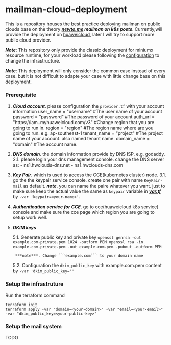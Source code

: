 # mailman-cloud-deployment

This is a repository houses the best practice deploying mailman on public clouds base on the theory ***[newto.me](http://newto.me/tech/) mailman on k8s posts***. Currently,will provide the deployment on [huaweicloud](https://www.huaweicloud.com), later I will try to support more public cloud provider.

***Note***: This repository only provide the classic deployment for miniumx resource runtime, for your workload please following the [configuration](#configuration) to change the infrastructure.

***Note***: This deployment will only consider the common case instead of every case. but it is not difficult to adapte your case with little change base on this deployment.


### Prerequisite

1. ***Cloud account***. please configuration the ```provider.tf``` with your account information
  user_name   = "username"     #The user name of your account
  password    = "password"     #The password of your account
  auth_url    = "https://iam.<region>.myhuaweicloud.com/v3" #Change region that you are going to run in.
  region      = "region"       #The region name where are you going to run. e.g. ap-southeast-1
  tenant_name = "project"      #The project name of your account. also named tenant name.
  domain_name = "domain"       #The account name.

2. ***DNS domain***. the domain information provide by DNS ISP. e.g. godaddy.
   2.1. please login your dns management console. change the DNS server as:
        - ns1.hwclouds-dns.net 
        - ns1.hwclouds-dns.com

3. ***Key Pair***. which is used to access the CCE(kubernetes cluster) node.
   3.1. go the the keypair service console. create one pair with name ```KeyPair-mail``` as default.
   ***note***. you can name the paire whatever you want. just to make sure keep the actual value the same as ```keypair``` variable in ***[var.tf](./infra/huaweicloud/vars.tf)*** by ```-var 'keypair=<your-name>'```.

4. ***Authentication service for CCE***. 
   go to cce(huaweicloud k8s service) console and make sure the cce page which region you are going to setup work well.

5. ***DKIM keys***

   5.1. Generate public key and private key
        ```
        openssl genrsa -out example.com-private.pem 1024 -outform PEM
        openssl rsa -in example.com-private.pem -out example.com.pem -pubout -outform PEM
        ```

        ***note***. Change ```example.com``` to your domain name

   5.2. Configuration the ```dkim_public_key``` with example.com.pem content by ```-var 'dkim_public_key=''```

### Setup the infrastruture

Run the terraform command

```
terraform init
terraform apply -var "domain=<your-domain>" -var "email=<your-email>" -var "dkim_public_key=<your-public-key>"
```

### Setup the mail system

TODO 
